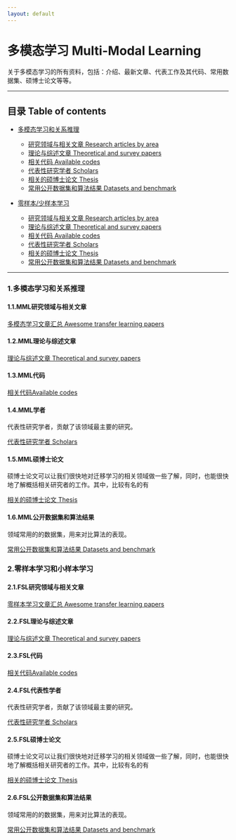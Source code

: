 ```yaml
---
layout: default
---
```


# 多模态学习 Multi-Modal Learning

关于多模态学习的所有资料，包括：介绍、最新文章、代表工作及其代码、常用数据集、硕博士论文等等。

_ _ _

## 目录 Table of contents

* [多模态学习和关系推理](#1多模态学习和关系推理)
	* [研究领域与相关文章 Research articles by area](#11mml研究领域与相关文章)
	* [理论与综述文章 Theoretical and survey papers](#12mml理论与综述文章)
	* [相关代码 Available codes](#13mml代码)
	* [代表性研究学者 Scholars](#14mml学者)
	* [相关的硕博士论文 Thesis](#15mml硕博士论文)
	* [常用公开数据集和算法结果 Datasets and benchmark](16#mml公开数据集和算法结果)

* [零样本/少样本学习](#2fslearning)
	* [研究领域与相关文章 Research articles by area](#21fsl研究领域与相关文章)
	* [理论与综述文章 Theoretical and survey papers](#22fsl理论与综述)
	* [相关代码 Available codes](#23fsl代码)
	* [代表性研究学者 Scholars](#24fsl代表性学者)
	* [相关的硕博士论文 Thesis](#25fslthesis)
	* [常用公开数据集和算法结果 Datasets and benchmark](26#fsl数据集)

- - -

### 1.多模态学习和关系推理

#### 1.1.MML研究领域与相关文章
[多模态学习文章汇总 Awesome transfer learning papers](https://github.com/dragon9001/MMG-page/blob/master/docs/mml_awesome_paper.md)

#### 1.2.MML理论与综述文章
[理论与综述文章 Theoretical and survey papers](https://github.com/dragon9001/MMG-page/blob/master/docs/mml_survey.md)

#### 1.3.MML代码

[相关代码Available codes](https://github.com/dragon9001/MMG-page/blob/master/docs/mml_code.md)

#### 1.4.MML学者

代表性研究学者，贡献了该领域最主要的研究。

[代表性研究学者 Scholars](https://github.com/dragon9001/MMG-page/blob/master/docs/mml_scholar.md)

#### 1.5.MML硕博士论文

硕博士论文可以让我们很快地对迁移学习的相关领域做一些了解，同时，也能很快地了解概括相关研究者的工作。其中，比较有名的有

[相关的硕博士论文 Thesis](https://github.com/dragon9001/MMG-page/blob/master/docs/mml_thesis.md)

#### 1.6.MML公开数据集和算法结果

领域常用的的数据集，用来对比算法的表现。

[常用公开数据集和算法结果 Datasets and benchmark](https://github.com/dragon9001/MMG-page/blob/master/docs/mml_dataset.md)


### 2.零样本学习和小样本学习

#### 2.1.FSL研究领域与相关文章
[零样本学习文章汇总 Awesome transfer learning papers](https://github.com/dragon9001/MMG-page/blob/master/docs/fsl_awesome_paper.md)

#### 2.2.FSL理论与综述文章

[理论与综述文章 Theoretical and survey papers](https://github.com/dragon9001/MMG-page/blob/master/docs/fsl_survey.md)

#### 2.3.FSL代码

[相关代码Available codes](https://github.com/dragon9001/MMG-page/blob/master/docs/fsl_code.md)

#### 2.4.FSL代表性学者

代表性研究学者，贡献了该领域最主要的研究。

[代表性研究学者 Scholars](https://github.com/dragon9001/MMG-page/blob/master/docs/fsl_scholar.md)

#### 2.5.FSL硕博士论文

硕博士论文可以让我们很快地对迁移学习的相关领域做一些了解，同时，也能很快地了解概括相关研究者的工作。其中，比较有名的有

[相关的硕博士论文 Thesis](https://github.com/dragon9001/MMG-page/blob/master/docs/fsl_thesis.md)

#### 2.6.FSL公开数据集和算法结果

领域常用的的数据集，用来对比算法的表现。

[常用公开数据集和算法结果 Datasets and benchmark](https://github.com/dragon9001/MMG-page/blob/master/docs/fsl_dataset.md)




<!--
- - -

### 1.简介

- 简介文字资料

	- 清华大学龙明盛老师的深度迁移学习报告：[PPT(三星研究院)](http://ise.thss.tsinghua.edu.cn/~mlong/doc/transfer-learning-talk.pdf)、[PPT(Google China)](http://ise.thss.tsinghua.edu.cn/~mlong/doc/deep-transfer-learning-talk.pdf)

- - -

### 2.迁移学习研究领域与相关文章

Related articles by research areas:

- [强化迁移学习 Transfer Learning with Reinforcement Learning](https://github.com/jindongwang/transferlearning/blob/master/doc/awesome_paper.md#强化迁移学习)

- [应用 Applications](https://github.com/jindongwang/transferlearning/blob/master/doc/awesome_paper.md#应用)
	- [迁移学习用于行为识别 Transfer learning for activity recognition](https://github.com/jindongwang/activityrecognition/blob/master/notes/%E8%BF%81%E7%A7%BB%E5%AD%A6%E4%B9%A0%E7%94%A8%E4%BA%8E%E8%A1%8C%E4%B8%BA%E8%AF%86%E5%88%AB.md)

- - -

### 3.理论与综述文章

_ _ _

### 4.代码

_ _ _

### 5.代表性研究学者

**全部列表以及代表工作性见[这里](https://github.com/jindongwang/transferlearning/blob/master/doc/scholar_TL.md)**

- [Mingsheng Long](http://ise.thss.tsinghua.edu.cn/~mlong/)：中文名龙明盛，清华大学博士，现任清华大学助理教授、博士生导师。[[Google scholar](https://scholar.google.com/citations?view_op=search_authors&mauthors=mingsheng+long&hl=zh-CN&oi=ao)]

_ _ _

### 6.相关的硕博士论文

硕博士论文可以让我们很快地对迁移学习的相关领域做一些了解，同时，也能很快地了解概括相关研究者的工作。其中，比较有名的有

- 2016 Baochen Sun的[Correlation Alignment for Domain Adaptation](http://www.cs.uml.edu/~bsun/papers/baochen_phd_thesis.pdf)

- - -

### 7.公开数据集及实验结果

迁移学习领域有一些公开的数据集，用来对比算法的表现。

- [这里](https://github.com/jindongwang/transferlearning/blob/master/doc/dataset.md)整理了常用的公开数据集
- [这里](https://github.com/jindongwang/transferlearning/blob/master/doc/benchmark.md)整理汇总了一些已发表的文章在这些数据集上的实验结果。

Please see [HERE](https://github.com/jindongwang/transferlearning/blob/master/doc/dataset.md) for the popular transfer learning datasets and [HERE](https://github.com/jindongwang/transferlearning/blob/master/doc/benchmark.md) for some benchmark results.



> ***[文章版权声明]这个仓库是我开源到Github上的，可以遵守相关的开源协议进行使用。这个仓库中包含有很多研究者的论文、硕博士论文等，都来源于在网上的下载，仅作为学术研究使用。我对其中一些文章都写了自己的浅见，希望能很好地帮助理解。这些文章的版权属于相应的出版社。如果作者或出版社有异议，请联系我进行删除。一切都是为了更好地学术！***-->
